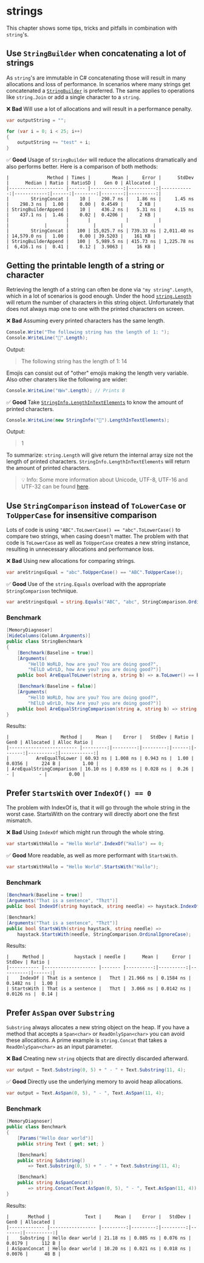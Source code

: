 # strings
This chapter shows some tips, tricks and pitfalls in combination with `string`'s.

## Use `StringBuilder` when concatenating a lot of strings
As `string`'s are immutable in C# concatenating those will result in many allocations and loss of performance. In scenarios where many strings get concatenated a [`StringBuilder`](https://docs.microsoft.com/en-us/dotnet/api/system.text.stringbuilder?view=net-6.0) is preferred. The same applies to operations like `string.Join` or add a single character to a `string`.

❌ **Bad** Will use a lot of allocations and will result in a performance penalty.
```csharp
var outputString = "";

for (var i = 0; i < 25; i++)
{
    outputString += "test" + i;
}
```

✅ **Good** Usage of `StringBuilder` will reduce the allocations dramatically and also performs better.
Here is a comparison of both methods:

```
|              Method | Times |        Mean |     Error |      StdDev |      Median | Ratio | RatioSD |   Gen 0 | Allocated |
|-------------------- |------ |------------:|----------:|------------:|------------:|------:|--------:|--------:|----------:|
|        StringConcat |    10 |    298.7 ns |   1.86 ns |     1.45 ns |    298.3 ns |  1.00 |    0.00 |  0.4549 |      2 KB |
| StringBuilderAppend |    10 |    436.2 ns |   5.31 ns |     4.15 ns |    437.1 ns |  1.46 |    0.02 |  0.4206 |      2 KB |
|                     |       |             |           |             |             |       |         |         |           |
|        StringConcat |   100 | 15,025.7 ns | 739.33 ns | 2,011.40 ns | 14,579.0 ns |  1.00 |    0.00 | 39.5203 |    161 KB |
| StringBuilderAppend |   100 |  5,989.5 ns | 415.73 ns | 1,225.78 ns |  6,416.1 ns |  0.41 |    0.12 |  3.9063 |     16 KB |
```

## Getting the printable length of a string or character
Retrieving the length of a string can often be done via `"my string".Length`, which in a lot of scenarios is good enough. Under the hood [`string.Length`](https://docs.microsoft.com/en-us/dotnet/api/system.string.length?view=net-6.0) will return the number of characters in this string object. Unfortunately that does not always map one to one with the printed characters on screen.

❌ **Bad** Assuming every printed characters has the same length.
```csharp
Console.Write("The following string has the length of 1: ");
Console.WriteLine("🏴󠁧󠁢󠁥󠁮󠁧󠁿".Length);
```

Output:
> The following string has the length of 1: 14

Emojis can consist out of "other" emojis making the length very variable. Also other charaters like the following are wider:
```csharp
Console.WriteLine("𝖙𝖍𝖎𝖘".Length); // Prints 8
```

✅ **Good** Take [`StringInfo.LengthInTextElements`](https://docs.microsoft.com/en-us/dotnet/api/system.globalization.stringinfo.lengthintextelements?view=net-6.0) to know the amount of printed characters.
```csharp
Console.WriteLine(new StringInfo("🏴󠁧󠁢󠁥󠁮󠁧󠁿").LengthInTextElements);
```

Output:
> 1

To summarize: `string.Length` will give return the internal array size not the length of printed characters. `StringInfo.LengthInTextElements` will return the amount of printed characters.

> 💡 Info: Some more information about Unicode, UTF-8, UTF-16 and UTF-32 can be found [here](https://medium.com/bobble-engineering/emojis-from-a-programmers-eye-ca65dc2acef0).

## Use `StringComparison` instead of `ToLowerCase` or `ToUpperCase` for insensitive comparison

Lots of code is using `"ABC".ToLowerCase() == "abc".ToLowerCase()` to compare two strings, when casing doesn't matter. The problem with that code is `ToLowerCase` as well as `ToUpperCase` creates a new string instance, resulting in unnecessary allocations and performance loss. 


❌ **Bad** Using new allocations for comparing strings.
```csharp
var areStringsEqual = "abc".ToUpperCase() == "ABC".ToUpperCase();
```

✅ **Good** Use of the `string.Equals` overload with the appropriate `StringComparison` technique.
```csharp
var areStringsEqual = string.Equals("ABC", "abc", StringComparison.OrdinalIgnoreCase);
```

### Benchmark
```csharp
[MemoryDiagnoser]
[HideColumns(Column.Arguments)]
public class StringBenchmark
{
    [Benchmark(Baseline = true)]
    [Arguments(
        "HellO WoRLD, how are you? You are doing good?",
        "hElLO wOrLD, how Are you? you are doing good?")]
    public bool AreEqualToLower(string a, string b) => a.ToLower() == b.ToLower();

    [Benchmark(Baseline = false)]
    [Arguments(
        "HellO WoRLD, how are you? You are doing good?",
        "hElLO wOrLD, how Are you? you are doing good?")]
    public bool AreEqualStringComparison(string a, string b) => string.Equals(a, b, StringComparison.OrdinalIgnoreCase);
}
```

Results:
```
|                   Method |     Mean |    Error |   StdDev | Ratio |   Gen0 | Allocated | Alloc Ratio |
|------------------------- |---------:|---------:|---------:|------:|-------:|----------:|------------:|
|          AreEqualToLower | 60.93 ns | 1.008 ns | 0.943 ns |  1.00 | 0.0356 |     224 B |        1.00 |
| AreEqualStringComparison | 16.10 ns | 0.030 ns | 0.028 ns |  0.26 |      - |         - |        0.00 |
```

## Prefer `StartsWith` over `IndexOf() == 0`
The problem with IndexOf is, that it will go through the whole string in the worst case. StartsWith on the contrary will directly abort one the first mismatch.

❌ **Bad** Using `IndexOf` which might run through the whole string.
```csharp
var startsWithHallo = "Hello World".IndexOf("Hallo") == 0;
```

✅ **Good** More readable, as well as more performant with `StartsWith`.
```csharp
var startsWithHallo = "Hello World".StartsWith("Hallo");
```

### Benchmark
```csharp
[Benchmark(Baseline = true)]
[Arguments("That is a sentence", "Thzt")]
public bool IndexOf(string haystack, string needle) => haystack.IndexOf(needle, StringComparison.OrdinalIgnoreCase) == 0;

[Benchmark]
[Arguments("That is a sentence", "Thzt")]
public bool StartsWith(string haystack, string needle) =>
    haystack.StartsWith(needle, StringComparison.OrdinalIgnoreCase);
```

Results:
```
|     Method |           haystack | needle |      Mean |     Error |    StdDev | Ratio |
|----------- |------------------- |------- |----------:|----------:|----------:|------:|
|    IndexOf | That is a sentence |   Thzt | 21.966 ns | 0.1584 ns | 0.1482 ns |  1.00 |
| StartsWith | That is a sentence |   Thzt |  3.066 ns | 0.0142 ns | 0.0126 ns |  0.14 |
```

## Prefer `AsSpan` over `Substring`
`Substring` always allocates a new string object on the heap. If you have a method that accepts a `Span<char>` or `ReadOnlySpan<char>` you can avoid these allocations. A prime example is `string.Concat` that takes a `ReadOnlySpan<char>` as an input parameter.

❌ **Bad** Creating new `string` objects that are directly discarded afterward.
```csharp
var output = Text.Substring(0, 5) + " - " + Text.Substring(11, 4);
```

✅ **Good** Directly use the underlying memory to avoid heap allocations.
```csharp
var output = Text.AsSpan(0, 5), " - ", Text.AsSpan(11, 4);
```

### Benchmark
```csharp
[MemoryDiagnoser]
public class Benchmark
{
    [Params("Hello dear world")]
    public string Text { get; set; }

    [Benchmark]
    public string Substring()
        => Text.Substring(0, 5) + " - " + Text.Substring(11, 4);

    [Benchmark]
    public string AsSpanConcat()
        => string.Concat(Text.AsSpan(0, 5), " - ", Text.AsSpan(11, 4));
}
```

Results:
```no-class
|       Method |             Text |     Mean |    Error |   StdDev |   Gen0 | Allocated |
|------------- |----------------- |---------:|---------:|---------:|-------:|----------:|
|    Substring | Hello dear world | 21.18 ns | 0.085 ns | 0.076 ns | 0.0179 |     112 B |
| AsSpanConcat | Hello dear world | 10.20 ns | 0.021 ns | 0.018 ns | 0.0076 |      48 B |
```